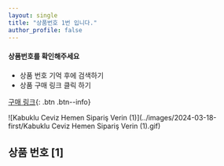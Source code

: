 ```yaml
---
layout: single
title: "상품번호 1번 입니다."
author_profile: false
---
```




<div class="notice--info">
<h4> 상품번호를 확인해주세요 </h4>
<ul>
    <li> 상품 번호 기억 후에 검색하기 </li>
    <li> 상품 구매 링크 클릭 하기 </li>
</ul>
</div>

<p>

</p>

<p>

</p>

[구매 링크](https://link.coupang.com/a/bu7r8M){: .btn .btn--info}

<p></p>
<p></p>

![Kabuklu Ceviz   Hemen Sipariş Verin (1)](../images/2024-03-18-first/Kabuklu Ceviz   Hemen Sipariş Verin (1).gif)





## 상품 번호 [1]



